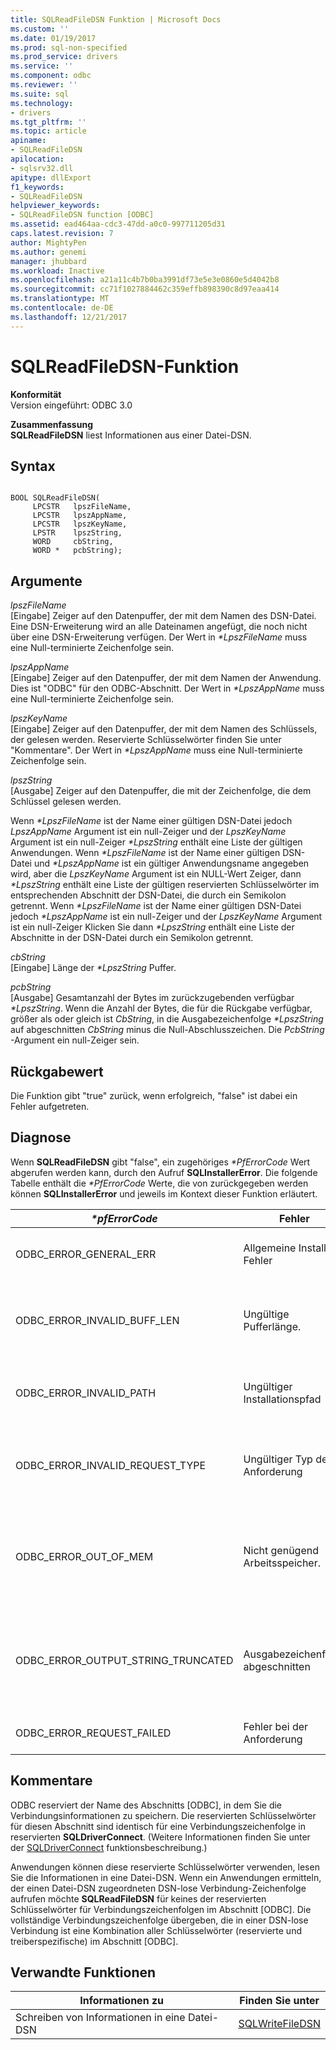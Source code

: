 ```yaml
---
title: SQLReadFileDSN Funktion | Microsoft Docs
ms.custom: ''
ms.date: 01/19/2017
ms.prod: sql-non-specified
ms.prod_service: drivers
ms.service: ''
ms.component: odbc
ms.reviewer: ''
ms.suite: sql
ms.technology:
- drivers
ms.tgt_pltfrm: ''
ms.topic: article
apiname:
- SQLReadFileDSN
apilocation:
- sqlsrv32.dll
apitype: dllExport
f1_keywords:
- SQLReadFileDSN
helpviewer_keywords:
- SQLReadFileDSN function [ODBC]
ms.assetid: ead464aa-cdc3-47dd-a0c0-997711205d31
caps.latest.revision: 7
author: MightyPen
ms.author: genemi
manager: jhubbard
ms.workload: Inactive
ms.openlocfilehash: a21a11c4b7b0ba3991df73e5e3e0860e5d4042b8
ms.sourcegitcommit: cc71f1027884462c359effb898390c8d97eaa414
ms.translationtype: MT
ms.contentlocale: de-DE
ms.lasthandoff: 12/21/2017
---
```

# <a name="sqlreadfiledsn-function"></a>SQLReadFileDSN-Funktion
**Konformität**  
 Version eingeführt: ODBC 3.0  
  
 **Zusammenfassung**  
 **SQLReadFileDSN** liest Informationen aus einer Datei-DSN.  
  
## <a name="syntax"></a>Syntax  
  
```  
  
BOOL SQLReadFileDSN(  
     LPCSTR   lpszFileName,  
     LPCSTR   lpszAppName,  
     LPCSTR   lpszKeyName,  
     LPSTR    lpszString,  
     WORD     cbString,  
     WORD *   pcbString);  
```  
  
## <a name="arguments"></a>Argumente  
 *lpszFileName*  
 [Eingabe] Zeiger auf den Datenpuffer, der mit dem Namen des DSN-Datei. Eine DSN-Erweiterung wird an alle Dateinamen angefügt, die noch nicht über eine DSN-Erweiterung verfügen. Der Wert in  *\*LpszFileName* muss eine Null-terminierte Zeichenfolge sein.  
  
 *lpszAppName*  
 [Eingabe] Zeiger auf den Datenpuffer, der mit dem Namen der Anwendung. Dies ist "ODBC" für den ODBC-Abschnitt. Der Wert in  *\*LpszAppName* muss eine Null-terminierte Zeichenfolge sein.  
  
 *lpszKeyName*  
 [Eingabe] Zeiger auf den Datenpuffer, der mit dem Namen des Schlüssels, der gelesen werden. Reservierte Schlüsselwörter finden Sie unter "Kommentare". Der Wert in  *\*LpszAppName* muss eine Null-terminierte Zeichenfolge sein.  
  
 *lpszString*  
 [Ausgabe] Zeiger auf den Datenpuffer, die mit der Zeichenfolge, die dem Schlüssel gelesen werden.  
  
 Wenn  *\*LpszFileName* ist der Name einer gültigen DSN-Datei jedoch *LpszAppName* Argument ist ein null-Zeiger und der *LpszKeyName* Argument ist ein null-Zeiger  *\*LpszString* enthält eine Liste der gültigen Anwendungen. Wenn  *\*LpszFileName* ist der Name einer gültigen DSN-Datei und  *\*LpszAppName* ist ein gültiger Anwendungsname angegeben wird, aber die *LpszKeyName* Argument ist ein NULL-Wert Zeiger, dann  *\*LpszString* enthält eine Liste der gültigen reservierten Schlüsselwörter im entsprechenden Abschnitt der DSN-Datei, die durch ein Semikolon getrennt. Wenn  *\*LpszFileName* ist der Name einer gültigen DSN-Datei jedoch  *\*LpszAppName* ist ein null-Zeiger und der *LpszKeyName* Argument ist ein null-Zeiger Klicken Sie dann  *\*LpszString* enthält eine Liste der Abschnitte in der DSN-Datei durch ein Semikolon getrennt.  
  
 *cbString*  
 [Eingabe] Länge der  *\*LpszString* Puffer.  
  
 *pcbString*  
 [Ausgabe] Gesamtanzahl der Bytes im zurückzugebenden verfügbar  *\*LpszString*. Wenn die Anzahl der Bytes, die für die Rückgabe verfügbar, größer als oder gleich ist *CbString*, in die Ausgabezeichenfolge  *\*LpszString* auf abgeschnitten *CbString* minus die Null-Abschlusszeichen. Die *PcbString* -Argument ein null-Zeiger sein.  
  
## <a name="returns"></a>Rückgabewert  
 Die Funktion gibt "true" zurück, wenn erfolgreich, "false" ist dabei ein Fehler aufgetreten.  
  
## <a name="diagnostics"></a>Diagnose  
 Wenn **SQLReadFileDSN** gibt "false", ein zugehöriges  *\*PfErrorCode* Wert abgerufen werden kann, durch den Aufruf **SQLInstallerError**. Die folgende Tabelle enthält die  *\*PfErrorCode* Werte, die von zurückgegeben werden können **SQLInstallerError** und jeweils im Kontext dieser Funktion erläutert.  
  
|*\*pfErrorCode*|Fehler|Description|  
|---------------------|-----------|-----------------|  
|ODBC_ERROR_GENERAL_ERR|Allgemeine Installer-Fehler|Fehler für die kein bestimmtes Installationsfehler aufgetreten.|  
|ODBC_ERROR_INVALID_BUFF_LEN|Ungültige Pufferlänge.|Die *LpszString* -Argument war NULL.<br /><br /> Die *CbString* Argument war kleiner oder gleich 0.|  
|ODBC_ERROR_INVALID_PATH|Ungültiger Installationspfad|Der Pfad der Datei im angegebenen der *LpszFileName* Argument war ungültig.|  
|ODBC_ERROR_INVALID_REQUEST_TYPE|Ungültiger Typ der Anforderung|Die *LpszAppName* -Argument war NULL, während die *LpszKeyName* Argument war ungültig.|  
|ODBC_ERROR_OUT_OF_MEM|Nicht genügend Arbeitsspeicher.|Das Installationsprogramm konnte die Funktion aufgrund unzureichenden Arbeitsspeichers nicht ausgeführt werden.|  
|ODBC_ERROR_OUTPUT_STRING_TRUNCATED|Ausgabezeichenfolge abgeschnitten|Die Zeichenfolge, die im zurückgegebenen  *\*LpszString* wurde abgeschnitten, da der Wert in *CbString* war kleiner oder gleich dem Wert in  *\*PcbString*.|  
|ODBC_ERROR_REQUEST_FAILED|Fehler bei der Anforderung|Das Schlüsselwort nicht in der Datei-DSN vorhanden.|  
  
## <a name="comments"></a>Kommentare  
 ODBC reserviert der Name des Abschnitts [ODBC], in dem Sie die Verbindungsinformationen zu speichern. Die reservierten Schlüsselwörter für diesen Abschnitt sind identisch für eine Verbindungszeichenfolge in reservierten **SQLDriverConnect**. (Weitere Informationen finden Sie unter der [SQLDriverConnect](../../../odbc/reference/syntax/sqldriverconnect-function.md) funktionsbeschreibung.)  
  
 Anwendungen können diese reservierte Schlüsselwörter verwenden, lesen Sie die Informationen in eine Datei-DSN. Wenn ein Anwendungen ermitteln, der einen Datei-DSN zugeordneten DSN-lose Verbindung-Zeichenfolge aufrufen möchte **SQLReadFileDSN** für keines der reservierten Schlüsselwörter für Verbindungszeichenfolgen im Abschnitt [ODBC]. Die vollständige Verbindungszeichenfolge übergeben, die in einer DSN-lose Verbindung ist eine Kombination aller Schlüsselwörter (reservierte und treiberspezifische) im Abschnitt [ODBC].  
  
## <a name="related-functions"></a>Verwandte Funktionen  
  
|Informationen zu|Finden Sie unter|  
|---------------------------|---------|  
|Schreiben von Informationen in eine Datei-DSN|[SQLWriteFileDSN](../../../odbc/reference/syntax/sqlwritefiledsn-function.md)|
